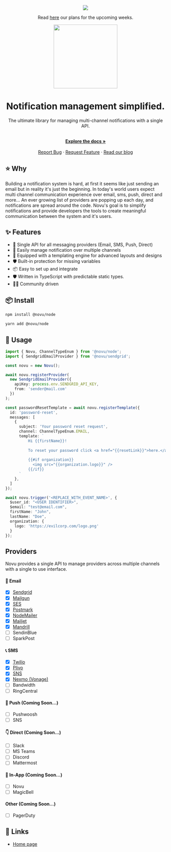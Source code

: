 <p align="center">
  <a href="https://discord.gg/9wcGSf22PM">
    <img src="https://user-images.githubusercontent.com/8877285/139603641-66966234-84f4-42aa-9c31-9d296fab7ba1.png">
  </a>
<p align="center">Read <a href="https://github.com/notifirehq/novu/discussions/70">here</a> our plans for the upcoming weeks.</p>

</p>
<p align="center">
  <a href="https://novu.co">
    <img width="200" src="https://uploads-ssl.webflow.com/6130b4d29bb0ab09e14ae9ee/6130e6931f755df302203fcc_SideLogo%20-%20BLack-p-800.png">
  </a>
</p>
<h1 align="center">Notification management simplified.</h1>

<div align="center">
The ultimate library for managing multi-channel notifications with a single API. 
</div>

  <p align="center">
    <br />
    <a href="https://docs.novu.co"><strong>Explore the docs »</strong></a>
    <br />
  <br/>
    <a href="https://github.com/notifirehq/novu/issues">Report Bug</a>
    ·
    <a href="https://github.com/notifirehq/novu/discussions">Request Feature</a>
    ·
    <a href="https://blog.novu.co/">Read our blog</a>
  </p>
  
## ⭐️ Why
Building a notification system is hard, at first it seems like just sending an email but in reality it's just the beginning. In today's world users expect multi channel communication experience over email, sms, push, direct and more... An ever growing list of providers are popping up each day, and notifications are spread around the code. Novu's goal is to simplify notifications and provide developers the tools to create meaningful communication between the system and it's users.

## ✨ Features

- 🌈 Single API for all messaging providers (Email, SMS, Push, Direct)
- 💅 Easily manage notification over multiple channels
- 🚀 Equipped with a templating engine for advanced layouts and designs 
- 🛡 Built-in protection for missing variables
- 📦 Easy to set up and integrate
- 🛡 Written in TypeScript with predictable static types.
- 👨‍💻 Community driven

## 📦 Install

```bash
npm install @novu/node
```

```bash
yarn add @novu/node
```

## 🔨 Usage

```ts
import { Novu, ChannelTypeEnum } from '@novu/node';
import { SendgridEmailProvider } from '@novu/sendgrid';

const novu = new Novu();

await novu.registerProvider(
  new SendgridEmailProvider({
    apiKey: process.env.SENDGRID_API_KEY,
    from: 'sender@mail.com'
  })
);

const passwordResetTemplate = await novu.registerTemplate({
  id: 'password-reset',
  messages: [
    {
      subject: 'Your password reset request',
      channel: ChannelTypeEnum.EMAIL,
      template: `
          Hi {{firstName}}!
          
          To reset your password click <a href="{{resetLink}}">here.</a>
          
          {{#if organization}}
            <img src="{{organization.logo}}" />
          {{/if}}
      `
    },
  ]
});

await novu.trigger('<REPLACE_WITH_EVENT_NAME>', {
  $user_id: "<USER IDENTIFIER>",
  $email: "test@email.com",
  firstName: "John",
  lastName: "Doe",
  organization: {
    logo: 'https://evilcorp.com/logo.png'
  }
});
```

## Providers
Novu provides a single API to manage providers across multiple channels with a single to use interface.

#### 💌 Email
- [x] [Sendgrid](https://github.com/notifirehq/novu/tree/main/providers/sendgrid)
- [x] [Mailgun](https://github.com/notifirehq/novu/tree/main/providers/mailgun)
- [x] [SES](https://github.com/notifirehq/novu/tree/main/providers/ses)
- [x] [Postmark](https://github.com/notifirehq/novu/tree/main/providers/postmark)
- [x] [NodeMailer](https://github.com/notifirehq/novu/tree/main/providers/nodemailer)
- [x] [Mailjet](https://github.com/notifirehq/novu/tree/main/providers/mailjet)
- [x] [Mandrill](https://github.com/notifirehq/novu/tree/main/providers/mandrill)
- [ ] SendinBlue
- [ ] SparkPost

#### 📞 SMS
- [x] [Twilio](https://github.com/notifirehq/novu/tree/main/providers/twilio)
- [x] [Plivo](https://github.com/notifirehq/novu/tree/main/providers/plivo)
- [x] [SNS](https://github.com/notifirehq/novu/tree/main/providers/sns)
- [x] [Nexmo (Vonage)](https://github.com/notifirehq/novu/tree/main/providers/nexmo)
- [ ] Bandwidth
- [ ] RingCentral

#### 📱 Push (Coming Soon...)
- [ ] Pushwoosh
- [ ] SNS

#### 👇 Direct (Coming Soon...)
- [ ] Slack
- [ ] MS Teams
- [ ] Discord
- [ ] Mattermost

#### 📱 In-App (Coming Soon...)
- [ ] Novu
- [ ] MagicBell

#### Other (Coming Soon...)
- [ ] PagerDuty

## 🔗 Links
- [Home page](https://novu.co/)
